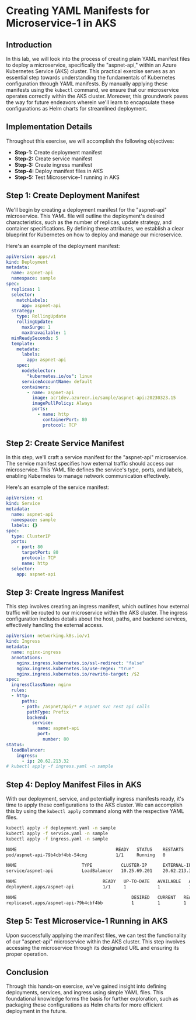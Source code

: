 # Creating YAML Manifests for Microservice-1 in AKS

## Introduction

In this lab, we will look into the process of creating plain YAML manifest files to deploy a microservice, specifically the "aspnet-api," within an Azure Kubernetes Service (AKS) cluster. This practical exercise serves as an essential step towards understanding the fundamentals of Kubernetes configuration through YAML manifests. By manually applying these manifests using the `kubectl` command, we ensure that our microservice operates correctly within the AKS cluster. Moreover, this groundwork paves the way for future endeavors wherein we'll learn to encapsulate these configurations as Helm charts for streamlined deployment.

## Implementation Details

Throughout this exercise, we will accomplish the following objectives:

- **Step-1:** Create deployment manifest
- **Step-2:** Create service manifest
- **Step-3:** Create ingress manifest
- **Step-4:** Deploy manifest files in AKS
- **Step-5:** Test Microservice-1 running in AKS
  
## Step 1: Create Deployment Manifest

We'll begin by creating a deployment manifest for the "aspnet-api" microservice. This YAML file will outline the deployment's desired characteristics, such as the number of replicas, update strategy, and container specifications. By defining these attributes, we establish a clear blueprint for Kubernetes on how to deploy and manage our microservice.

Here's an example of the deployment manifest:

``` yaml title="deployment.yaml"
apiVersion: apps/v1
kind: Deployment
metadata:
  name: aspnet-api
  namespace: sample
spec:
  replicas: 1
  selector:
    matchLabels:
      app: aspnet-api
  strategy:
    type: RollingUpdate
    rollingUpdate:
      maxSurge: 1
      maxUnavailable: 1
  minReadySeconds: 5
  template:
    metadata:
      labels:
        app: aspnet-api
    spec:
      nodeSelector:
        "kubernetes.io/os": linux
      serviceAccountName: default
      containers:
        - name: aspnet-api
          image: acr1dev.azurecr.io/sample/aspnet-api:20230323.15
          imagePullPolicy: Always
          ports:
            - name: http
              containerPort: 80
              protocol: TCP
```

## Step 2: Create Service Manifest

In this step, we'll craft a service manifest for the "aspnet-api" microservice. The service manifest specifies how external traffic should access our microservice. This YAML file defines the service's type, ports, and labels, enabling Kubernetes to manage network communication effectively.

Here's an example of the service manifest:

``` yaml title="service.yaml"
apiVersion: v1
kind: Service
metadata:
  name: aspnet-api
  namespace: sample
  labels: {}
spec:
  type: ClusterIP
  ports:
    - port: 80
      targetPort: 80
      protocol: TCP
      name: http
  selector:
    app: aspnet-api
```

## Step 3: Create Ingress Manifest

This step involves creating an ingress manifest, which outlines how external traffic will be routed to our microservice within the AKS cluster. The ingress configuration includes details about the host, paths, and backend services, effectively handling the external access.


``` yaml title="ingress.yaml"
apiVersion: networking.k8s.io/v1
kind: Ingress
metadata:
  name: nginx-ingress
  annotations:
    nginx.ingress.kubernetes.io/ssl-redirect: "false"
    nginx.ingress.kubernetes.io/use-regex: "true"
    nginx.ingress.kubernetes.io/rewrite-target: /$2
spec:
  ingressClassName: nginx
  rules:
  - http:
      paths:
      - path: /aspnet/api/* # aspnet svc rest api calls
        pathType: Prefix
        backend:
          service:
            name: aspnet-api
            port:
              number: 80
status:
  loadBalancer:
    ingress:
      - ip: 20.62.213.32
# kubectl apply -f ingress.yaml -n sample
```

## Step 4: Deploy Manifest Files in AKS

With our deployment, service, and potentially ingress manifests ready, it's time to apply these configurations to the AKS cluster. We can accomplish this by using the `kubectl apply` command along with the respective YAML files.

```sh
kubectl apply -f deployment.yaml -n sample
kubectl apply -f service.yaml -n sample
kubectl apply -f ingress.yaml -n sample
```


```sh
NAME                                      READY   STATUS    RESTARTS   AGE
pod/aspnet-api-79b4cbf4bb-54cng           1/1     Running   0          18h

NAME                         TYPE           CLUSTER-IP      EXTERNAL-IP    PORT(S)        AGE
service/aspnet-api           LoadBalancer   10.25.69.201    20.62.213.32   80:32204/TCP   166d

NAME                                 READY   UP-TO-DATE   AVAILABLE   AGE
deployment.apps/aspnet-api           1/1     1            1           18h

NAME                                            DESIRED   CURRENT   READY   AGE
replicaset.apps/aspnet-api-79b4cbf4bb           1         1         1       18h
```


## Step 5: Test Microservice-1 Running in AKS

Upon successfully applying the manifest files, we can test the functionality of our "aspnet-api" microservice within the AKS cluster. This step involves accessing the microservice through its designated URL and ensuring its proper operation.

## Conclusion

Through this hands-on exercise, we've gained insight into defining deployments, services, and ingress using simple YAML files. This foundational knowledge forms the basis for further exploration, such as packaging these configurations as Helm charts for more efficient deployment in the future.
